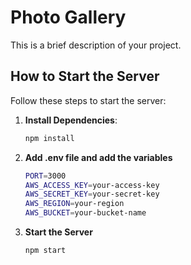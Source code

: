 # Photo Gallery

This is a brief description of your project.

## How to Start the Server

Follow these steps to start the server:

1. **Install Dependencies**: 
   ```bash
   npm install
2. **Add .env  file and add the variables**
    ```bash
    PORT=3000
    AWS_ACCESS_KEY=your-access-key
    AWS_SECRET_KEY=your-secret-key
   AWS_REGION=your-region
   AWS_BUCKET=your-bucket-name
3. **Start the Server**
    ```bash
    npm start
